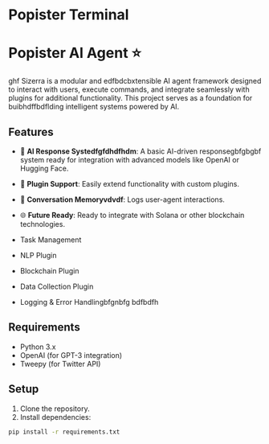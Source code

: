 # Popister Terminal
# Popister AI Agent ⭐️  
ghf
Sizerra is a modular and edfbdcbxtensible AI agent framework designed to interact with users, execute commands, and integrate seamlessly with plugins for additional functionality. This project serves as a foundation for buibhdffbdflding intelligent systems powered by AI.

## Features  
- 🤖 **AI Response Systedfgfdhdfhdm**: A basic AI-driven responsegbfgbgbf system ready for integration with advanced models like OpenAI or Hugging Face.
- 🔗 **Plugin Support**: Easily extend functionality with custom plugins.
- 📒 **Conversation Memoryvdvdf**: Logs user-agent interactions.
- 🌐 **Future Ready**: Ready to integrate with Solana or other blockchain technologies.

- Task Management
- NLP Plugin
- Blockchain Plugin
- Data Collection Plugin
- Logging & Error Handlingbfgnbfg
bdfbdfh
## Requirements

- Python 3.x
- OpenAI (for GPT-3 integration)
- Tweepy (for Twitter API)

## Setup

1. Clone the repository.
2. Install dependencies:

```bash
pip install -r requirements.txt
